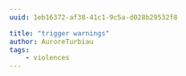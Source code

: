 ```yaml
---
uuid: 1eb16372-af38-41c1-9c5a-d028b29532f8

title: "trigger warnings"
author: AuroreTurbiau
tags:
    - violences
---
```

